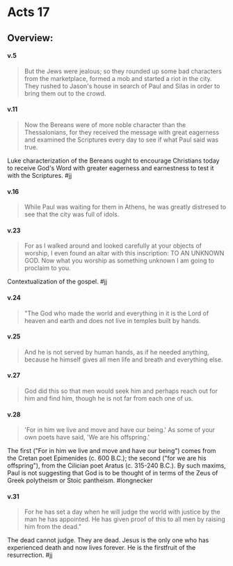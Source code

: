 # Acts 17

## Overview:


#### v.5
>But the Jews were jealous; so they rounded up some bad characters from the marketplace, formed a mob and started a riot in the city. They rushed to Jason's house in search of Paul and Silas in order to bring them out to the crowd.

#### v.11
>Now the Bereans were of more noble character than the Thessalonians, for they received the message with great eagerness and examined the Scriptures every day to see if what Paul said was true.

Luke characterization of the Bereans ought to encourage Christians today to receive God's Word with greater eagerness and earnestness to test it with the Scriptures.
#jj 

#### v.16
>While Paul was waiting for them in Athens, he was greatly distresed to see that the city was full of idols.

#### v.23
>For as I walked around and looked carefully at your objects of worship, I even found an altar with this inscription: TO AN UNKNOWN GOD. Now what you worship as something unknown I am going to proclaim to you.

Contextualization of the gospel.
#jj 

#### v.24
>"The God who made the world and everything in it is the Lord of heaven and earth and does not live in temples built by hands.

#### v.25
>And he is not served by human hands, as if he needed anything, because he himself gives all men life and breath and everything else.

#### v.27
>God did this so that men would seek him and perhaps reach out for him and find him, though he is not far from each one of us.

#### v.28
>'For in him we live and move and have our being.' As some of your own poets have said, 'We are his offspring.'

The first ("For in him we live and move and have our being") comes from the Cretan poet Epimenides (c. 600 B.C.); the second ("for we are his offspring"), from the Cilician poet Aratus (c. 315-240 B.C.). By such maxims, Paul is not suggesting that God is to be thought of in terms of the Zeus of Greek polytheism or Stoic pantheism.
#longnecker 

#### v.31
>For he has set a day when he will judge the world with justice by the man he has appointed. He has given proof of this to all men by raising him from the dead."

The dead cannot judge. They are dead. Jesus is the only one who has experienced death and now lives forever. He is the firstfruit of the resurrection.
#jj 



